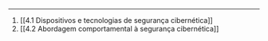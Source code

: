 
---

1. [[4.1 Dispositivos e tecnologias de segurança cibernética]]
2. [[4.2 Abordagem comportamental à segurança cibernética]]
